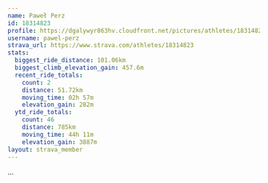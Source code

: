 ```yaml
---
name: Paweł Perz
id: 18314823
profile: https://dgalywyr863hv.cloudfront.net/pictures/athletes/18314823/5244308/1/large.jpg
username: pawel-perz
strava_url: https://www.strava.com/athletes/18314823
stats:
  biggest_ride_distance: 101.06km
  biggest_climb_elevation_gain: 457.6m
  recent_ride_totals:
    count: 2
    distance: 51.72km
    moving_time: 02h 57m
    elevation_gain: 282m
  ytd_ride_totals:
    count: 46
    distance: 785km
    moving_time: 44h 11m
    elevation_gain: 3887m
layout: strava_member
--- 
```

...
